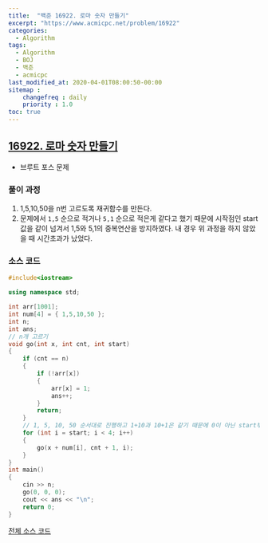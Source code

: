 ```yaml
---
title:  "백준 16922. 로마 숫자 만들기"
excerpt: "https://www.acmicpc.net/problem/16922"
categories:
  - Algorithm
tags:
  - Algorithm
  - BOJ
  - 백준
  - acmicpc
last_modified_at: 2020-04-01T08:00:50-00:00
sitemap :
    changefreq : daily
    priority : 1.0
toc: true
---
```


## [16922. 로마 숫자 만들기](https://www.acmicpc.net/problem/16922)
- 브루트 포스 문제

### 풀이 과정
1. 1,5,10,50을 n번 고르도록 재귀함수를 만든다.
2. 문제에서 `1,5` 순으로 적거나 `5,1` 순으로 적은게 같다고 했기 때문에 시작점인 start값을 같이 넘겨서 1,5와 5,1의 중복연산을 방지하였다. 내 경우 위 과정을 하지 않았을 때 시간초과가 났었다.

### 소스 코드
```cpp
#include<iostream>

using namespace std;

int arr[1001];
int num[4] = { 1,5,10,50 };
int n;
int ans;
// n개 고르기
void go(int x, int cnt, int start)
{
    if (cnt == n)
    {
        if (!arr[x])
        {
            arr[x] = 1;
            ans++;
        }
        return;
    }
    // 1, 5, 10, 50 순서대로 진행하고 1+10과 10+1은 같기 때문에 0이 아닌 start부터 시작한다.
    for (int i = start; i < 4; i++)
    {
        go(x + num[i], cnt + 1, i);
    }
}
int main()
{
    cin >> n;
    go(0, 0, 0);
    cout << ans << "\n";
    return 0;
}
```

[전체 소스 코드](https://github.com/tdm1223/Algorithm/blob/master/acmicpc.net/source/16922.cpp)